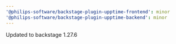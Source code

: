 ```yaml
---
'@philips-software/backstage-plugin-upptime-frontend': minor
'@philips-software/backstage-plugin-upptime-backend': minor
---
```


Updated to backstage 1.27.6

